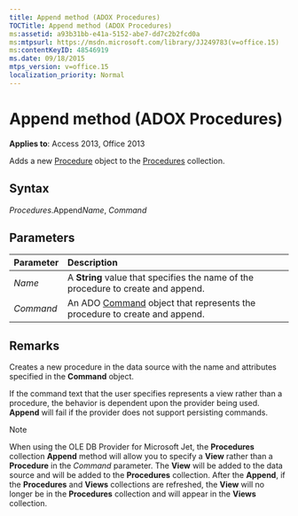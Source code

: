 ```yaml
---
title: Append method (ADOX Procedures)
TOCTitle: Append method (ADOX Procedures)
ms:assetid: a93b31bb-e41a-5152-abe7-dd7c2b2fcd0a
ms:mtpsurl: https://msdn.microsoft.com/library/JJ249783(v=office.15)
ms:contentKeyID: 48546919
ms.date: 09/18/2015
mtps_version: v=office.15
localization_priority: Normal
---
```


# Append method (ADOX Procedures)

**Applies to**: Access 2013, Office 2013

Adds a new [Procedure](procedure-object-adox.md) object to the [Procedures](procedures-collection-adox.md) collection.

## Syntax

*Procedures*.Append*Name*, *Command*

## Parameters

|Parameter|Description|
|:--------|:----------|
|*Name* |A **String** value that specifies the name of the procedure to create and append.|
|*Command* |An ADO [Command](command-object-ado.md) object that represents the procedure to create and append.|

## Remarks

Creates a new procedure in the data source with the name and attributes specified in the **Command** object.

If the command text that the user specifies represents a view rather than a procedure, the behavior is dependent upon the provider being used. **Append** will fail if the provider does not support persisting commands.

> [!NOTE]
> When using the OLE DB Provider for Microsoft Jet, the **Procedures** collection **Append** method will allow you to specify a **View** rather than a **Procedure** in the *Command* parameter. The **View** will be added to the data source and will be added to the **Procedures** collection. After the **Append**, if the **Procedures** and **Views** collections are refreshed, the **View** will no longer be in the **Procedures** collection and will appear in the **Views** collection.


